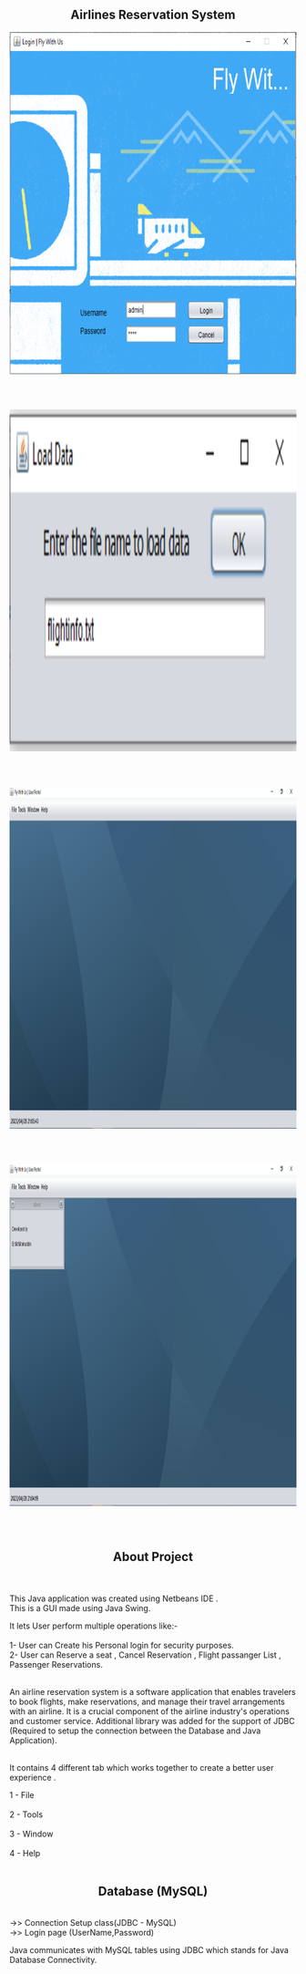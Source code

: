 <h2 align="center">Airlines Reservation System</h2>
<p align="center">
 <img width="1000px" height="600px" src="https://github.com/Vizvawebsolutions/AirlinesReservationSystem_Using_Java/blob/master/images/airline%20snap1.PNG" align="center" alt="GitHub Readme" />
</p><br><br>
<p align="center">
 <img width="1000px" height="600px" src="https://github.com/Vizvawebsolutions/AirlinesReservationSystem_Using_Java/blob/master/images/airline%20snap2.PNG" align="center" alt="GitHub Readme" />
</p><br><br>
<p align="center">
 <img width="1000px" height="600px" src="https://github.com/Vizvawebsolutions/AirlinesReservationSystem_Using_Java/blob/master/images/airline%20snap3.PNG" align="center" alt="GitHub Readme" />
</p><br><br>
<p align="center">
 <img width="1000px" height="600px" src="https://github.com/Vizvawebsolutions/AirlinesReservationSystem_Using_Java/blob/master/images/airline%20snap4.PNG" align="center" alt="GitHub Readme" />
</p><br><br>
<h2 align="center">About Project</h2><br><br>
This Java application was created using Netbeans IDE .<br>
This is a GUI made using Java Swing.</br>

It lets User perform multiple operations like:-<br><br>
1- User can Create his Personal login for security purposes.<br>
2- User can Reserve a seat , Cancel Reservation , Flight passanger List , Passenger Reservations.<br><br>

An airline reservation system is a software application that enables travelers to book flights, make reservations, and manage their travel arrangements with an airline. It is a crucial component of the airline industry's operations and customer service.
Additional library was added for the support of JDBC (Required to setup the connection between the Database and Java Application).<br><br>

It contains 4 different tab which works together to create a better user experience .<br>

1 - File <br><br>
2 - Tools <br><br>
3 - Window <br><br>
4 - Help <br><br>

<h2 align="center">Database (MySQL)</h2><br>
->> Connection Setup class(JDBC - MySQL)<br>
->> Login page (UserName,Password)

Java communicates with MySQL tables using JDBC which stands for Java Database Connectivity.
